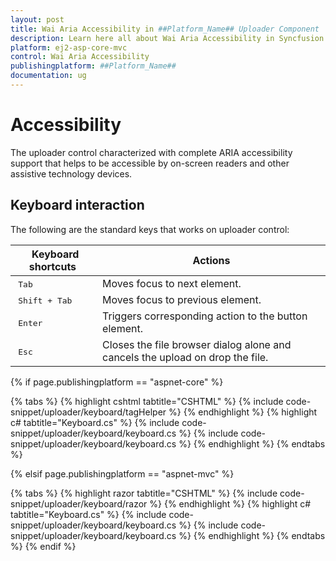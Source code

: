 ```yaml
---
layout: post
title: Wai Aria Accessibility in ##Platform_Name## Uploader Component
description: Learn here all about Wai Aria Accessibility in Syncfusion ##Platform_Name## Uploader component and more.
platform: ej2-asp-core-mvc
control: Wai Aria Accessibility
publishingplatform: ##Platform_Name##
documentation: ug
---
```



# Accessibility

The uploader control characterized with complete ARIA accessibility support that helps to be accessible by on-screen readers and other assistive technology devices.

## Keyboard interaction

The following are the standard keys that works on uploader control:

| **Keyboard shortcuts** | **Actions** |
| --- | --- |
| <kbd>Tab</kbd> | Moves focus to next element. |
| <kbd>Shift + Tab</kbd> | Moves focus to previous element. |
| <kbd>Enter</kbd> | Triggers corresponding action to the button element. |
| <kbd>Esc</kbd> | Closes the file browser dialog alone and cancels the upload on drop the file. |

{% if page.publishingplatform == "aspnet-core" %}

{% tabs %}
{% highlight cshtml tabtitle="CSHTML" %}
{% include code-snippet/uploader/keyboard/tagHelper %}
{% endhighlight %}
{% highlight c# tabtitle="Keyboard.cs" %}
{% include code-snippet/uploader/keyboard/keyboard.cs %}
{% include code-snippet/uploader/keyboard/keyboard.cs %}
{% endhighlight %}
{% endtabs %}

{% elsif page.publishingplatform == "aspnet-mvc" %}

{% tabs %}
{% highlight razor tabtitle="CSHTML" %}
{% include code-snippet/uploader/keyboard/razor %}
{% endhighlight %}
{% highlight c# tabtitle="Keyboard.cs" %}
{% include code-snippet/uploader/keyboard/keyboard.cs %}
{% include code-snippet/uploader/keyboard/keyboard.cs %}
{% endhighlight %}
{% endtabs %}
{% endif %}


